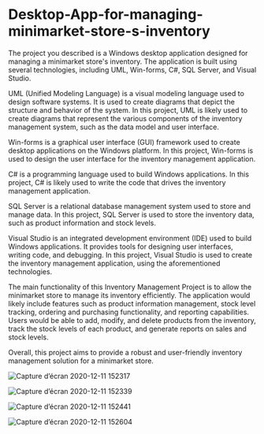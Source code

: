 # Desktop-App-for-managing-minimarket-store-s-inventory

The project you described is a Windows desktop application designed for managing a minimarket store's inventory. The application is built using several technologies, including UML, Win-forms, C#, SQL Server, and Visual Studio.

UML (Unified Modeling Language) is a visual modeling language used to design software systems. It is used to create diagrams that depict the structure and behavior of the system. In this project, UML is likely used to create diagrams that represent the various components of the inventory management system, such as the data model and user interface.

Win-forms is a graphical user interface (GUI) framework used to create desktop applications on the Windows platform. In this project, Win-forms is used to design the user interface for the inventory management application.

C# is a programming language used to build Windows applications. In this project, C# is likely used to write the code that drives the inventory management application.

SQL Server is a relational database management system used to store and manage data. In this project, SQL Server is used to store the inventory data, such as product information and stock levels.

Visual Studio is an integrated development environment (IDE) used to build Windows applications. It provides tools for designing user interfaces, writing code, and debugging. In this project, Visual Studio is used to create the inventory management application, using the aforementioned technologies.

The main functionality of this Inventory Management Project is to allow the minimarket store to manage its inventory efficiently. The application would likely include features such as product information management, stock level tracking, ordering and purchasing functionality, and reporting capabilities. Users would be able to add, modify, and delete products from the inventory, track the stock levels of each product, and generate reports on sales and stock levels.

Overall, this project aims to provide a robust and user-friendly inventory management solution for a minimarket store.




![Capture d’écran 2020-12-11 152317](https://user-images.githubusercontent.com/71756594/235040842-9193019e-5909-4154-80a9-522b2fbb1ed6.png)


![Capture d’écran 2020-12-11 152339](https://user-images.githubusercontent.com/71756594/235040856-712023b5-c3ef-4159-baaa-60aa445c9c44.png)

![Capture d’écran 2020-12-11 152441](https://user-images.githubusercontent.com/71756594/235040872-cea1fb0a-5f31-42de-8932-25ea8c7d7151.png)


![Capture d’écran 2020-12-11 152604](https://user-images.githubusercontent.com/71756594/235040878-c5299638-f28d-4794-a746-78b6a351b58b.png)




